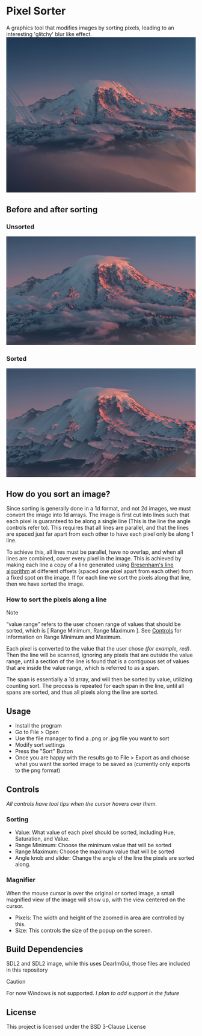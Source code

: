 # Pixel Sorter
A graphics tool that modifies images by sorting pixels, leading to an interesting 'glitchy' blur like effect.
![An example image, a mountain lit by a sunrise or sunset, having been sorted by the pixel sorter](docs/mountain_sorted.png)


## Before and after sorting
<!-- The effect is not always immediatly visible, so having a comparison like this is very helpful -->
### Unsorted
![View of mountain, unsorted](docs/mountain_small_unsorted.png)
### Sorted
![View of mountain, sorted](docs/mountain_small_sorted.png)


## How do you sort an image?
Since sorting is generally done in a 1d format, and not 2d images, we must convert the image into 1d arrays.
The image is first cut into lines such that each pixel is guaranteed to be along a single line (This is the line the angle controls refer to).
This requires that all lines are parallel, and that the lines are spaced just far apart from each other to have each pixel only be along 1 line.

To achieve this, all lines must be parallel, have no overlap, and when all lines are combined, cover every pixel in the image.
This is achieved by making each line a copy of a line generated using [Bresenham's line algorithm](https://en.wikipedia.org/wiki/Bresenham%27s_line_algorithm) at different offsets (spaced one pixel apart from each other) from a fixed spot on the image.
If for each line we sort the pixels along that line, then we have sorted the image.

### How to sort the pixels along a line
> [!NOTE]
> “value range” refers to the user chosen range of values that should be sorted, which is [ Range Minimum, Range Maximum ]. See [Controls](#controls) for information on Range Minimum and Maximum. 

Each pixel is converted to the value that the user chose *(for example, red)*. 
Then the line will be scanned, ignoring any pixels that are outside the value range, until a section of the line is found that is a contiguous set of values that are inside the value range, which is referred to as a span.

The span is essentially a 1d array, and will then be sorted by value, utilizing counting sort.
The process is repeated for each span in the line, until all spans are sorted, and thus all pixels along the line are sorted.


## Usage
- Install the program
- Go to File > Open
- Use the file manager to find a .png or .jpg file you want to sort
- Modify sort settings
- Press the "Sort" Button
- Once you are happy with the results go to File > Export as and choose what you want the sorted image to be saved as (currently only exports to the png format)


## Controls
*All controls have tool tips when the cursor hovers over them.*
### Sorting
- Value: What value of each pixel should be sorted, including Hue, Saturation, and Value.
- Range Minimum: Choose the minimum value that will be sorted
- Range Maximum: Choose the maximum value that will be sorted
- Angle knob and slider: Change the angle of the line the pixels are sorted along.

### Magnifier
When the mouse cursor is over the original or sorted image, a small magnified view of the image will show up, with the view centered on the cursor.
- Pixels: The width and height of the zoomed in area are controlled by this.
- Size: This controls the size of the popup on the screen.

## Build Dependencies
SDL2 and SDL2 image, while this uses DearImGui, those files are included in this repository

> [!Caution]
> For now Windows is not supported. *I plan to add support in the future*


## License
This project is licensed under the BSD 3-Clause License
